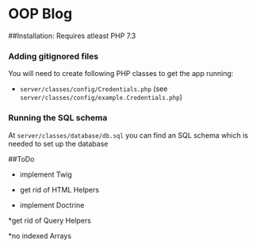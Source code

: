 # OOP Blog

##Installation:
Requires atleast PHP 7.3


### Adding gitignored files
You will need to create following PHP classes to get the app running:
* `server/classes/config/Credentials.php` (see `server/classes/config/example.Credentials.php`)

### Running the SQL schema
At `server/classes/database/db.sql` you can find an SQL schema which is needed to set up the database

##ToDo

* implement Twig

* get rid of HTML Helpers

* implement Doctrine

*get rid of Query Helpers

*no indexed Arrays
